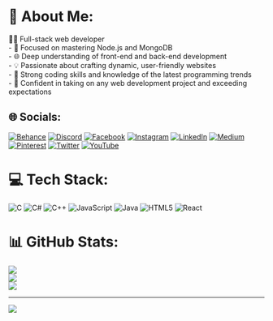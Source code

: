 # 💫 About Me:
👨‍💻 Full-stack web developer<br>- 🚀 Focused on mastering Node.js and MongoDB<br>- 🌐 Deep understanding of front-end and back-end development<br>- 💡 Passionate about crafting dynamic, user-friendly websites<br>- 🔧 Strong coding skills and knowledge of the latest programming trends<br>- 🌟 Confident in taking on any web development project and exceeding expectations


## 🌐 Socials:
[![Behance](https://img.shields.io/badge/Behance-1769ff?logo=behance&logoColor=white)](https://behance.net/prajjwal) [![Discord](https://img.shields.io/badge/Discord-%237289DA.svg?logo=discord&logoColor=white)](https://discord.gg/prajjwal) [![Facebook](https://img.shields.io/badge/Facebook-%231877F2.svg?logo=Facebook&logoColor=white)](https://facebook.com/prajjwal) [![Instagram](https://img.shields.io/badge/Instagram-%23E4405F.svg?logo=Instagram&logoColor=white)](https://instagram.com/prajjwal) [![LinkedIn](https://img.shields.io/badge/LinkedIn-%230077B5.svg?logo=linkedin&logoColor=white)](https://linkedin.com/in/prajjwal) [![Medium](https://img.shields.io/badge/Medium-12100E?logo=medium&logoColor=white)](https://medium.com/@prajjwal) [![Pinterest](https://img.shields.io/badge/Pinterest-%23E60023.svg?logo=Pinterest&logoColor=white)](https://pinterest.com/prajjwal) [![Twitter](https://img.shields.io/badge/Twitter-%231DA1F2.svg?logo=Twitter&logoColor=white)](https://twitter.com/prajjwal) [![YouTube](https://img.shields.io/badge/YouTube-%23FF0000.svg?logo=YouTube&logoColor=white)](https://youtube.com/@prajjwal) 

# 💻 Tech Stack:
![C](https://img.shields.io/badge/c-%2300599C.svg?style=plastic&logo=c&logoColor=white) ![C#](https://img.shields.io/badge/c%23-%23239120.svg?style=plastic&logo=c-sharp&logoColor=white) ![C++](https://img.shields.io/badge/c++-%2300599C.svg?style=plastic&logo=c%2B%2B&logoColor=white) ![JavaScript](https://img.shields.io/badge/javascript-%23323330.svg?style=plastic&logo=javascript&logoColor=%23F7DF1E) ![Java](https://img.shields.io/badge/java-%23ED8B00.svg?style=plastic&logo=openjdk&logoColor=white) ![HTML5](https://img.shields.io/badge/html5-%23E34F26.svg?style=plastic&logo=html5&logoColor=white) ![React](https://img.shields.io/badge/react-%2320232a.svg?style=plastic&logo=react&logoColor=%2361DAFB)
# 📊 GitHub Stats:
![](https://github-readme-stats.vercel.app/api?username=prajju04&theme=merko&hide_border=false&include_all_commits=false&count_private=false)<br/>
![](https://github-readme-streak-stats.herokuapp.com/?user=prajju04&theme=merko&hide_border=false)<br/>
![](https://github-readme-stats.vercel.app/api/top-langs/?username=prajju04&theme=merko&hide_border=false&include_all_commits=false&count_private=false&layout=compact)

---
[![](https://visitcount.itsvg.in/api?id=prajju04&icon=1&color=1)](https://visitcount.itsvg.in)

<!-- Proudly created with GPRM ( https://gprm.itsvg.in ) -->
